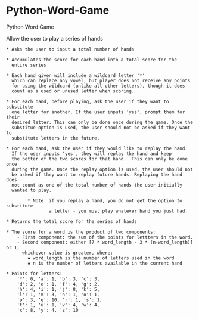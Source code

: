 # Python-Word-Game
 Python Word Game

Allow the user to play a series of hands

    * Asks the user to input a total number of hands

    * Accumulates the score for each hand into a total score for the 
      entire series
 
    * Each hand given will include a wildcard letter '*'
      which can replace any vowel, but player does not receive any points 
      for using the wildcard (unlike all other letters), though it does
      count as a used or unused letter when scoring.

    * For each hand, before playing, ask the user if they want to substitute
      one letter for another. If the user inputs 'yes', prompt them for their
      desired letter. This can only be done once during the game. Once the
      substitue option is used, the user should not be asked if they want to
      substitute letters in the future.

    * For each hand, ask the user if they would like to replay the hand.
      If the user inputs 'yes', they will replay the hand and keep 
      the better of the two scores for that hand.  This can only be done once 
      during the game. Once the replay option is used, the user should not
      be asked if they want to replay future hands. Replaying the hand does
      not count as one of the total number of hands the user initially
      wanted to play.

            * Note: if you replay a hand, you do not get the option to substitute
                    a letter - you must play whatever hand you just had.
      
    * Returns the total score for the series of hands

    * The score for a word is the product of two components:
        - First component: the sum of the points for lettters in the word.
        - Second component: either [7 * ​word_length - 3 * (​n-​word_length)] or 1,
          whichever value is greater, where:
            ▪ word_length is the number of letters used in the word
            ▪ n is the number of letters available in the current hand
    
    * Points for letters:
        '*': 0, 'a': 1, 'b': 3, 'c': 3, 
        'd': 2, 'e': 1, 'f': 4, 'g': 2, 
        'h': 4, 'i': 1, 'j': 8, 'k': 5, 
        'l': 1, 'm': 3, 'n': 1, 'o': 1, 
        'p': 3, 'q': 10, 'r': 1, 's': 1, 
        't': 1, 'u': 1, 'v': 4, 'w': 4, 
        'x': 8, 'y': 4, 'z': 10